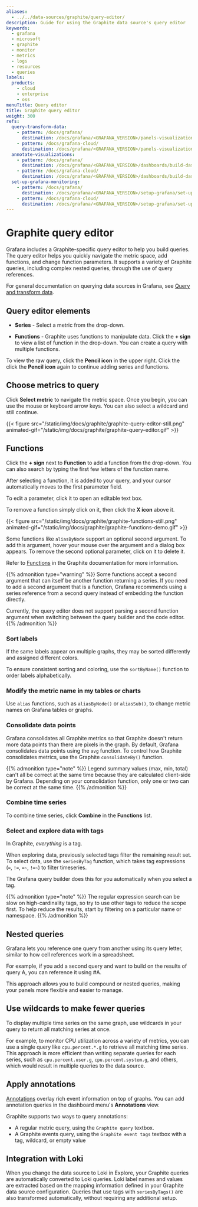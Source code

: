 ```yaml
---
aliases:
  - ../../data-sources/graphite/query-editor/
description: Guide for using the Graphite data source's query editor
keywords:
  - grafana
  - microsoft
  - graphite
  - monitor
  - metrics
  - logs
  - resources
  - queries
labels:
  products:
    - cloud
    - enterprise
    - oss
menuTitle: Query editor
title: Graphite query editor
weight: 300
refs:
  query-transform-data:
    - pattern: /docs/grafana/
      destination: /docs/grafana/<GRAFANA_VERSION>/panels-visualizations/query-transform-data/
    - pattern: /docs/grafana-cloud/
      destination: /docs/grafana/<GRAFANA_VERSION>/panels-visualizations/query-transform-data/
  annotate-visualizations:
    - pattern: /docs/grafana/
      destination: /docs/grafana/<GRAFANA_VERSION>/dashboards/build-dashboards/annotate-visualizations/
    - pattern: /docs/grafana-cloud/
      destination: /docs/grafana/<GRAFANA_VERSION>/dashboards/build-dashboards/annotate-visualizations/
  set-up-grafana-monitoring:
    - pattern: /docs/grafana/
      destination: /docs/grafana/<GRAFANA_VERSION>/setup-grafana/set-up-grafana-monitoring/
    - pattern: /docs/grafana-cloud/
      destination: /docs/grafana/<GRAFANA_VERSION>/setup-grafana/set-up-grafana-monitoring/
---
```


# Graphite query editor

Grafana includes a Graphite-specific query editor to help you build queries.
The query editor helps you quickly navigate the metric space, add functions, and change function parameters.
It supports a variety of Graphite queries, including complex nested queries, through the use of query references.

For general documentation on querying data sources in Grafana, see [Query and transform data](ref:query-transform-data).

## Query editor elements

- **Series** - Select a metric from the drop-down.

- **Functions** - Graphite uses functions to manipulate data. Click the **+ sign** to view a list of function in the drop-down. You can create a query with multiple functions. 

To view the raw query, click the **Pencil icon** in the upper right. Click the click the **Pencil icon** again to continue adding series and functions.

## Choose metrics to query

Click **Select metric** to navigate the metric space.
Once you begin, you can use the mouse or keyboard arrow keys.
You can also select a wildcard and still continue.

{{< figure src="/static/img/docs/graphite/graphite-query-editor-still.png" animated-gif="/static/img/docs/graphite/graphite-query-editor.gif" >}}

## Functions

Click the **+ sign** next to **Function** to add a function from the drop-down. You can also search by typing the first few letters of the function name. 

After selecting a function, it is added to your query, and your cursor automatically moves to the first parameter field.

To edit a parameter, click it to open an editable text box.

To remove a function simply click on it, then click the **X icon** above it.

 <!-- Once a function is selected, it will be added and your focus will be in the text box of the first parameter.

- To edit or change a parameter, click on it and it will turn into a text box.
- To delete a function, click the function name followed by the x icon. -->

{{< figure src="/static/img/docs/graphite/graphite-functions-still.png" animated-gif="/static/img/docs/graphite/graphite-functions-demo.gif" >}}

Some functions like `aliasByNode` support an optional second argument. To add this argument, hover your mouse over the argument and a dialog box appears. To remove the second optional parameter, click on it to delete it.

Refer to [Functions](https://graphite.readthedocs.io/en/latest/functions.html) in the Graphite documentation for more information. 

{{% admonition type="warning" %}}
Some functions accept a second argument that can itself be another function returning a series. If you need to add a second argument that is a function, Grafana recommends using a series reference from a second query instead of embedding the function directly.

Currently, the query editor does not support parsing a second function argument when switching between the query builder and the code editor.
{{% /admonition %}}

### Sort labels

If the same labels appear on multiple graphs, they may be sorted differently and assigned different colors.

To ensure consistent sorting and coloring, use the `sortByName()` function to order labels alphabetically.

### Modify the metric name in my tables or charts

Use `alias` functions, such as `aliasByNode()` or `aliasSub()`, to change metric names on Grafana tables or graphs.

### Consolidate data points

Grafana consolidates all Graphite metrics so that Graphite doesn't return more data points than there are pixels in the graph.
By default, Grafana consolidates data points using the `avg` function.
To control how Graphite consolidates metrics, use the Graphite `consolidateBy()` function.

{{% admonition type="note" %}}
Legend summary values (max, min, total) can't all be correct at the same time because they are calculated client-side by Grafana.
Depending on your consolidation function, only one or two can be correct at the same time.
{{% /admonition %}}

### Combine time series

To combine time series, click **Combine** in the **Functions** list.

### Select and explore data with tags

In Graphite, _everything_ is a tag.

When exploring data, previously selected tags filter the remaining result set.
To select data, use the `seriesByTag` function, which takes tag expressions (`=`, `!=`, `=~`, `!=~`) to filter timeseries.

The Grafana query builder does this for you automatically when you select a tag.

{{% admonition type="note" %}}
The regular expression search can be slow on high-cardinality tags, so try to use other tags to reduce the scope first.
To help reduce the results, start by filtering on a particular name or namespace.
{{% /admonition %}}

## Nested queries

Grafana lets you reference one query from another using its query letter, similar to how cell references work in a spreadsheet.

For example, if you add a second query and want to build on the results of query A, you can reference it using #A.

This approach allows you to build compound or nested queries, making your panels more flexible and easier to manage.

## Use wildcards to make fewer queries

To display multiple time series on the same graph, use wildcards in your query to return all matching series at once.

For example, to monitor CPU utilization across a variety of metrics, you can use a single query like `cpu.percent.*.g` to retrieve all matching time series.
This approach is more efficient than writing separate queries for each series, such as `cpu.percent.user.g`, `cpu.percent.system.g`, and others, which would result in multiple queries to the data source.

## Apply annotations

[Annotations](ref:annotate-visualizations) overlay rich event information on top of graphs. You can add annotation queries in the dashboard menu's **Annotations** view.

Graphite supports two ways to query annotations:

- A regular metric query, using the `Graphite query` textbox.
- A Graphite events query, using the `Graphite event tags` textbox with a tag, wildcard, or empty value

## Integration with Loki

When you change the data source to Loki in Explore, your Graphite queries are automatically converted to Loki queries. Loki label names and values are extracted based on the mapping information defined in your Graphite data source configuration. Queries that use tags with `seriesByTags()` are also transformed automatically, without requiring any additional setup.
